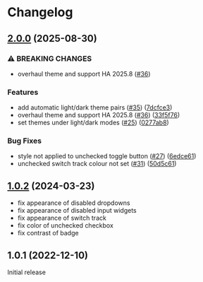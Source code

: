 # Changelog

## [2.0.0](https://github.com/catppuccin/home-assistant/compare/v1.0.2...v2.0.0) (2025-08-30)


### ⚠ BREAKING CHANGES

* overhaul theme and support HA 2025.8 ([#36](https://github.com/catppuccin/home-assistant/issues/36))

### Features

* add automatic light/dark theme pairs ([#35](https://github.com/catppuccin/home-assistant/issues/35)) ([7dcfce3](https://github.com/catppuccin/home-assistant/commit/7dcfce3b78695f3e8b3195e71b636e54b1c48e31))
* overhaul theme and support HA 2025.8 ([#36](https://github.com/catppuccin/home-assistant/issues/36)) ([33f5f76](https://github.com/catppuccin/home-assistant/commit/33f5f766dc7ca8adcf175614128eaa606cc5c84d))
* set themes under light/dark modes ([#25](https://github.com/catppuccin/home-assistant/issues/25)) ([0277ab8](https://github.com/catppuccin/home-assistant/commit/0277ab8a42751bcf97c49082e4b743ec32304571))


### Bug Fixes

* style not applied to unchecked toggle button ([#27](https://github.com/catppuccin/home-assistant/issues/27)) ([6edce61](https://github.com/catppuccin/home-assistant/commit/6edce618f11b775b91f5a0764d8d83a1a8e2bbe2))
* unchecked switch track colour not set ([#31](https://github.com/catppuccin/home-assistant/issues/31)) ([50d5c61](https://github.com/catppuccin/home-assistant/commit/50d5c610ed2ba12d7e01584af8f8d9effb9e2f70))

## [1.0.2](https://github.com/catppuccin/lazygit/compare/v1.0.1...v1.0.2) (2024-03-23)

- fix appearance of disabled dropdowns
- fix appearance of disabled input widgets
- fix appearance of switch track
- fix color of unchecked checkbox
- fix contrast of badge

## 1.0.1 (2022-12-10)

Initial release
